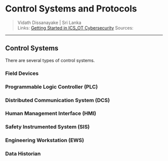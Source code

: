 # Control Systems and Protocols

> Vidath Dissanayake | Sri Lanka  
> Links: [Getting Started in ICS_OT Cybersecurity](Getting%20Started%20in%20ICS_OT%20Cybersecurity.md)
> Sources: 

---

## Control Systems

There are several types of control systems.

### Field Devices

### Programmable Logic Controller (PLC)

### Distributed Communication System (DCS)

### Human Management Interface (HMI)

### Safety Instrumented System (SIS)

### Engineering Workstation (EWS)

### Data Historian